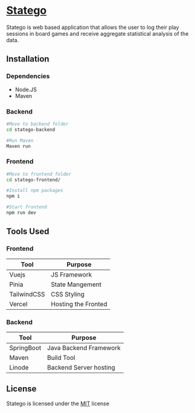 # [Statego](https://statego.app)
Statego is web based application that allows the user to log their play sessions in board games and receive aggregate statistical analysis of the data.

## Installation
### Dependencies
- Node.JS
- Maven

### Backend
```bash
#Move to backend folder
cd statego-backend

#Run Maven 
Maven run
```

### Frontend
```bash
#Move to frontend folder
cd statego-frontend/

#Install npm packages
npm i

#Start frontend
npm run dev
```

## Tools Used

### Frontend
| Tool        |Purpose              |
| ----------- | ------------------- |
| Vuejs       | JS Framework        |
| Pinia       | State Mangement     |
| TailwindCSS | CSS Styling         |
| Vercel      | Hosting the Fronted |

### Backend 
| Tool       | Purpose                |
| ---------- | ---------------------- |
| SpringBoot | Java Backend Framework |
| Maven     | Build Tool             |
| Linode     | Backend Server hosting |

## License 
Statego is licensed under the [MIT](https://choosealicense.com/licenses/mit/) license
